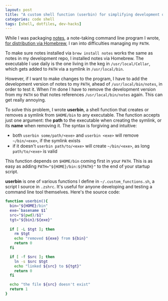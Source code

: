 ```yaml
---
layout: post
title: "A custom shell function (userbin) for simplifying development of CL tools"
categories: code shell
tags: [shell, dotfiles, dev-hacks]
---
```


While I was packaging [notes](https://github.com/kylebebak/notes), a note-taking command line program I wrote, [for distribution via Homebrew](./distribute-program-via-homebrew), I ran into difficulties managing my `PATH`.

To make sure notes installed via  `brew install notes` works the same as notes in my development repo, I installed notes via Homebrew. The executable I use daily is the one living in the keg in `/usr/local/Cellar`, which gets added to `PATH` via a symlink in `/usr/local/bin`.

However, if I want to make changes to the program, I have to add the development version of notes to my `PATH`, ahead of `/usr/local/bin/notes`, in order to test it. When I'm done I have to remove the development version from my `PATH` so that notes references `/usr/local/bin/notes` again. This can get really annoying.

To solve this problem, I wrote __userbin__, a shell function that creates or removes a symlink from `$HOME/bin` to any executable. The function accepts just one argument: the __path__ to the executable when creating the symlink, or its __name__ when removing it. The syntax is forgiving and intuitive:

- both `userbin some/path/<exe>` and `userbin <exe>` will remove `~/bin/<exe>`, if the symlink exists
- if it doesn't `userbin path/to/<exe>` will create `~/bin/<exe>`, as long `path/to/<exe>` is valid

This function depends on `$HOME/bin` coming first in your `PATH`. This is as easy as adding `PATH="${HOME}/bin:${PATH}"` to the end of your startup script.

__userbin__ is one of various functions I define in `~/.custom_functions.sh`, a script I source in `.zshrc`. It's useful for anyone developing and testing a command line tool themselves. Here's the source code:

~~~sh
function userbin(){
  bin="${HOME}/bin"
  exe=`basename $1`
  src="$(pwd)/$1"
  tgt="${bin}/${exe}"
  
  if [ -L $tgt ]; then
    rm $tgt
    echo "removed ${exe} from ${bin}"
    return 0
  fi

  if [ -f $src ]; then
    ln -s $src $tgt
    echo "linked ${src} to ${tgt}"
    return 0
  fi

  echo "the file ${src} doesn't exist"
  return 1
}
~~~

